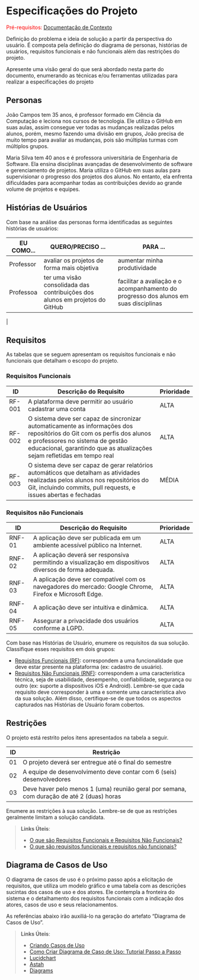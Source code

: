 # Especificações do Projeto

<span style="color:red">Pré-requisitos: <a href="1-Documentação de Contexto.md"> Documentação de Contexto</a></span>

Definição do problema e ideia de solução a partir da perspectiva do usuário. É composta pela definição do  diagrama de personas, histórias de usuários, requisitos funcionais e não funcionais além das restrições do projeto.

Apresente uma visão geral do que será abordado nesta parte do documento, enumerando as técnicas e/ou ferramentas utilizadas para realizar a especificações do projeto

## Personas

João Campos tem 35 anos, é professor formado em Ciência da Computação e leciona nos cursos de tecnologia. Ele utiliza o GitHub em suas aulas, assim consegue ver todas as mudanças realizadas pelos alunos, porém, mesmo fazendo uma divisão em grupos, João precisa de muito tempo para avaliar as mudanças, pois são múltiplas turmas com múltiplos grupos.

Maria Silva tem 40 anos e é professora universitária de Engenharia de Software. Ela ensina disciplinas avançadas de desenvolvimento de software e gerenciamento de projetos. Maria utiliza o GitHub em suas aulas para supervisionar o progresso dos projetos dos alunos. No entanto, ela enfrenta dificuldades para acompanhar todas as contribuições devido ao grande volume de projetos e equipes.

## Histórias de Usuários

Com base na análise das personas forma identificadas as seguintes histórias de usuários:

| EU COMO... | QUERO/PRECISO ... | PARA ... |
|------------|-------------------|----------|
| Professor  | avaliar os projetos de forma mais objetiva | aumentar minha produtividade |
| Professoa  | ter uma visão consolidada das contribuições dos alunos em projetos do GitHub	 | facilitar a avaliação e o acompanhamento do progresso dos alunos em suas disciplinas
 |

## Requisitos

As tabelas que se seguem apresentam os requisitos funcionais e não funcionais que detalham o escopo do projeto.

### Requisitos Funcionais

|ID    | Descrição do Requisito  | Prioridade |
|------|-----------------------------------------|----|
|RF-001| A plataforma deve permitir ao usuário cadastrar uma conta | ALTA | 
|RF-002| O sistema deve ser capaz de sincronizar automaticamente as informações dos repositórios do Git com os perfis dos alunos e professores no sistema de gestão educacional, garantindo que as atualizações sejam refletidas em tempo real | ALTA |
|RF-003| O sistema deve ser capaz de gerar relatórios automáticos que detalham as atividades realizadas pelos alunos nos repositórios do Git, incluindo commits, pull requests, e issues abertas e fechadas | MÉDIA |

### Requisitos não Funcionais

|ID     | Descrição do Requisito  |Prioridade |
|-------|-------------------------|----|
| RNF-01 | A aplicação deve ser publicada em um ambiente acessível público na Internet. | ALTA |
| RNF-02 | A aplicação deverá ser responsiva permitindo a visualização em dispositivos diversos de forma adequada. | ALTA |
| RNF-03 | A aplicação deve ser compatível com os navegadores do mercado: Google Chrome, Firefox e Microsoft Edge. | ALTA |
| RNF-04 | A aplicação deve ser intuitiva e dinâmica. | ALTA |
| RNF-05 | Assegurar a privacidade dos usuários conforme a LGPD. | ALTA | 

Com base nas Histórias de Usuário, enumere os requisitos da sua solução. Classifique esses requisitos em dois grupos:

- [Requisitos Funcionais
 (RF)](https://pt.wikipedia.org/wiki/Requisito_funcional):
 correspondem a uma funcionalidade que deve estar presente na
  plataforma (ex: cadastro de usuário).
- [Requisitos Não Funcionais
  (RNF)](https://pt.wikipedia.org/wiki/Requisito_n%C3%A3o_funcional):
  correspondem a uma característica técnica, seja de usabilidade,
  desempenho, confiabilidade, segurança ou outro (ex: suporte a
  dispositivos iOS e Android).
Lembre-se que cada requisito deve corresponder à uma e somente uma
característica alvo da sua solução. Além disso, certifique-se de que
todos os aspectos capturados nas Histórias de Usuário foram cobertos.

## Restrições

O projeto está restrito pelos itens apresentados na tabela a seguir.

|ID| Restrição                                             |
|--|-------------------------------------------------------|
|01| O projeto deverá ser entregue até o final do semestre |
|02| A equipe de desenvolvimento deve contar com 6 (seis) desenvolvedores |
|03| Deve haver pelo menos 1 (uma) reunião geral por semana, com duração de até 2 (duas) horas |


Enumere as restrições à sua solução. Lembre-se de que as restrições geralmente limitam a solução candidata.

> **Links Úteis**:
> - [O que são Requisitos Funcionais e Requisitos Não Funcionais?](https://codificar.com.br/requisitos-funcionais-nao-funcionais/)
> - [O que são requisitos funcionais e requisitos não funcionais?](https://analisederequisitos.com.br/requisitos-funcionais-e-requisitos-nao-funcionais-o-que-sao/)

## Diagrama de Casos de Uso

O diagrama de casos de uso é o próximo passo após a elicitação de requisitos, que utiliza um modelo gráfico e uma tabela com as descrições sucintas dos casos de uso e dos atores. Ele contempla a fronteira do sistema e o detalhamento dos requisitos funcionais com a indicação dos atores, casos de uso e seus relacionamentos. 

As referências abaixo irão auxiliá-lo na geração do artefato “Diagrama de Casos de Uso”.

> **Links Úteis**:
> - [Criando Casos de Uso](https://www.ibm.com/docs/pt-br/elm/6.0?topic=requirements-creating-use-cases)
> - [Como Criar Diagrama de Caso de Uso: Tutorial Passo a Passo](https://gitmind.com/pt/fazer-diagrama-de-caso-uso.html/)
> - [Lucidchart](https://www.lucidchart.com/)
> - [Astah](https://astah.net/)
> - [Diagrams](https://app.diagrams.net/)
